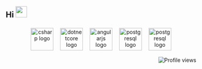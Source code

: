 ## Hi <img src="https://raw.githubusercontent.com/kaueMarques/kaueMarques/master/hi.gif" height="30px">



###
<div align="center">
  <img src="https://cdn.jsdelivr.net/gh/devicons/devicon/icons/csharp/csharp-original.svg" height="60" alt="csharp logo"  />
  <img width="10" />
  <img src="https://cdn.jsdelivr.net/gh/devicons/devicon/icons/dotnetcore/dotnetcore-original.svg" height="60" alt="dotnetcore logo"  />
  <img width="10" />
  <img src="https://cdn.jsdelivr.net/gh/devicons/devicon/icons/angularjs/angularjs-original.svg" height="60" alt="angularjs logo"  />
  <img width="10" />
  <img src="https://cdn.jsdelivr.net/gh/devicons/devicon/icons/postgresql/postgresql-original.svg" height="60" alt="postgresql logo"  />
  <img width="10" />
  <img src="https://github.com/user-attachments/assets/02cf6e55-70d8-405a-919b-845299647328" height="60" alt="postgresql logo"  />
</div>



<p align="right"> <img src="https://komarev.com/ghpvc/?username=BrunoSFreschi&color=blue" alt="Profile views" /> </p>
